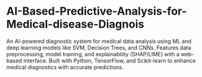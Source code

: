 # AI-Based-Predictive-Analysis-for-Medical-disease-Diagnois
An AI-powered diagnostic system for medical data analysis using ML and deep learning models like SVM, Decision Trees, and CNNs. Features data preprocessing, model training, and explainability (SHAP/LIME) with a web-based interface. Built with Python, TensorFlow, and Scikit-learn to enhance medical diagnostics with accurate predictions. 
